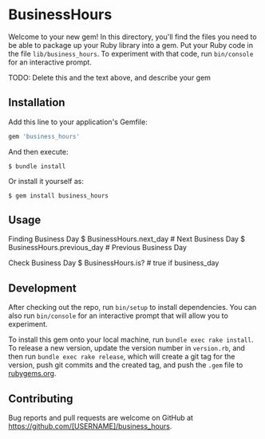 # BusinessHours

Welcome to your new gem! In this directory, you'll find the files you need to be able to package up your Ruby library into a gem. Put your Ruby code in the file `lib/business_hours`. To experiment with that code, run `bin/console` for an interactive prompt.

TODO: Delete this and the text above, and describe your gem

## Installation

Add this line to your application's Gemfile:

```ruby
gem 'business_hours'
```

And then execute:

    $ bundle install

Or install it yourself as:

    $ gem install business_hours

## Usage

Finding Business Day
   $ BusinessHours.next_day # Next Business Day
   $ BusinessHours.previous_day # Previous Business Day

Check Business Day
   $ BusinessHours.is? # true if business_day

## Development

After checking out the repo, run `bin/setup` to install dependencies. You can also run `bin/console` for an interactive prompt that will allow you to experiment.

To install this gem onto your local machine, run `bundle exec rake install`. To release a new version, update the version number in `version.rb`, and then run `bundle exec rake release`, which will create a git tag for the version, push git commits and the created tag, and push the `.gem` file to [rubygems.org](https://rubygems.org).

## Contributing

Bug reports and pull requests are welcome on GitHub at https://github.com/[USERNAME]/business_hours.
